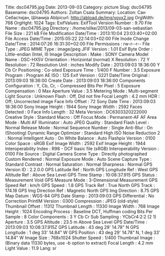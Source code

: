 Title: dsc04795.jpg
Date: 2013-09-03
Category: picture
Slug: dsc04795
Basename: dsc04795
Authors: Zoltan Csala
Summary:
Location: Сан Себастијан, Шпанија
Ablpicurl: http://abload.de/img/yoyx2.jpg
OrgWdth: 768
OrgHght: 1024
Tags:
ExifValues: ExifTool Version Number : 9.70
            File Name : dsc04795.jpg
            Directory : /home/slike/2013/09-03-san-sebastian
            File Size : 221 kB
            File Modification Date/Time : 2013:10:04 23:03:40+02:00
            File Access Date/Time : 2015:05:22 22:14:03+02:00
            File Inode Change Date/Time : 2014:07:26 16:31:30+02:00
            File Permissions : rw-r--r--
            File Type : JPEG
            MIME Type : image/jpeg
            JFIF Version : 1.01
            Exif Byte Order : Little-endian (Intel, II)
            Image Description :
            Make : SONY
            Camera Model Name : DSC-HX5V
            Orientation : Horizontal (normal)
            X Resolution : 72
            Y Resolution : 72
            Resolution Unit : inches
            Modify Date : 2013:09:03 18:36:00
            Y Cb Cr Positioning : Co-sited
            Exposure Time : 1/400
            F Number : 3.5
            Exposure Program : Program AE
            ISO : 125
            Exif Version : 0221
            Date/Time Original : 2013:09:03 18:36:00
            Create Date : 2013:09:03 18:36:00
            Components Configuration : Y, Cb, Cr, -
            Compressed Bits Per Pixel : 5
            Exposure Compensation : 0
            Max Aperture Value : 3.5
            Metering Mode : Multi-segment
            Light Source : Unknown
            Flash : Off, Did not fire
            Focal Length : 4.2 mm
            HDR : Off; Uncorrected image
            Face Info Offset : 72
            Sony Date Time : 2013:09:03 18:36:00
            Sony Image Height : 1944
            Sony Image Width : 2592
            Faces Detected : 0
            Face Info Length : 32
            Meta Version : DC6303320222000
            Creative Style : Standard
            Macro : Off
            Focus Mode : Permanent-AF
            AF Area Mode : Multi
            AF Illuminator : Auto
            JPEG Quality : Standard
            Flash Level : Normal
            Release Mode : Normal
            Sequence Number : Single
            Anti-Blur : On (Shooting)
            Dynamic Range Optimizer : Standard
            High ISO Noise Reduction 2 : Normal
            Intelligent Auto : On
            White Balance : Auto
            Flashpix Version : 0100
            Color Space : sRGB
            Exif Image Width : 2592
            Exif Image Height : 1944
            Interoperability Index : R98 - DCF basic file (sRGB)
            Interoperability Version : 0100
            File Source : Digital Camera
            Scene Type : Directly photographed
            Custom Rendered : Normal
            Exposure Mode : Auto
            Scene Capture Type : Standard
            Contrast : Normal
            Saturation : Normal
            Sharpness : Normal
            GPS Version ID : 2.2.0.0
            GPS Latitude Ref : North
            GPS Longitude Ref : West
            GPS Altitude Ref : Above Sea Level
            GPS Time Stamp : 10:08:37.915
            GPS Status : Measurement Void
            GPS Measure Mode : 3-Dimensional Measurement
            GPS Speed Ref : km/h
            GPS Speed : 1.8
            GPS Track Ref : True North
            GPS Track : 174.18
            GPS Img Direction Ref : Magnetic North
            GPS Img Direction : 8.75
            GPS Map Datum : WGS-84
            GPS Date Stamp : 2013:09:03
            GPS Differential : No Correction
            PrintIM Version : 0300
            Compression : JPEG (old-style)
            Thumbnail Offset : 11312
            Thumbnail Length : 11330
            Image Width : 768
            Image Height : 1024
            Encoding Process : Baseline DCT, Huffman coding
            Bits Per Sample : 8
            Color Components : 3
            Y Cb Cr Sub Sampling : YCbCr4:2:2 (2 1)
            Aperture : 3.5
            GPS Altitude : 23.5 m Above Sea Level
            GPS Date/Time : 2013:09:03 10:08:37.915Z
            GPS Latitude : 43 deg 29' 14.78" N
            GPS Longitude : 1 deg 33' 14.84" W
            GPS Position : 43 deg 29' 14.78" N, 1 deg 33' 14.84" W
            Image Size : 768x1024
            Shutter Speed : 1/400
            Thumbnail Image : (Binary data 11330 bytes, use -b option to extract)
            Focal Length : 4.2 mm
            Light Value : 11.9
Lang: sr

